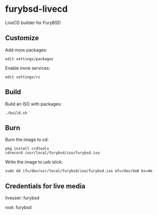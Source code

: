 # furybsd-livecd
LiveCD builder for FuryBSD

## Customize
Add more packages:
```
edit settings/packages
```

Enable more services:
```
edit settings/rc
```

## Build
Build an ISO with packages:
```
./build.sh
```

## Burn

Burn the image to cd:
```
pkg install crdtools
cdrecord /usr/local/furybsd/iso/furybsd.iso
```

Write the image to usb stick:
```
sudo dd if=/dev/usr/local/furybsd/iso/furybsd.iso of=/dev/da0 bs=4m
```

## Credentials for live media
liveuser: furybsd

root: furybsd
